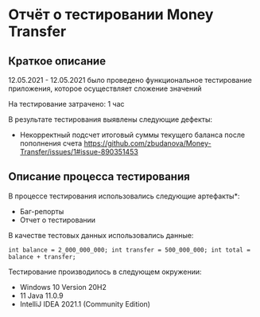 # Отчёт о тестировании Money Transfer

## Краткое описание

12.05.2021 - 12.05.2021 было проведено функциональное тестирование приложения, которое осуществляет cложение значений

На тестирование затрачено: 1 час

В результате тестирования выявлены следующие дефекты:
* Некорректный подсчет итоговый суммы текущего баланса после пополнения счета https://github.com/zbudanova/Money-Transfer/issues/1#issue-890351453 

## Описание процесса тестирования

В процессе тестирования использовались следующие артефакты*:
* Баг-репорты
* Отчет о тестировании


В качестве тестовых данных использовались данные:

`int balance = 2_000_000_000;
int transfer = 500_000_000;
int total = balance + transfer;`


Тестирование производилось в следующем окружении:
* Windows 10 Version 20H2
* 11 Java 11.0.9
* IntelliJ IDEA 2021.1 (Community Edition)
